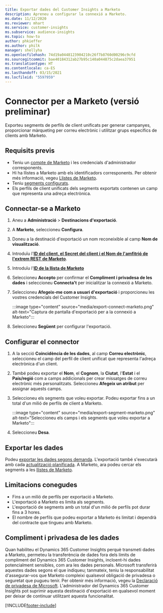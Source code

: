 ```yaml
---
title: Exportar dades del Customer Insights a Marketo
description: Apreneu a configurar la connexió a Marketo.
ms.date: 11/12/2020
ms.reviewer: mhart
ms.service: customer-insights
ms.subservice: audience-insights
ms.topic: how-to
author: phkieffer
ms.author: philk
manager: shellyha
ms.openlocfilehash: 74d19a0448123904210c26f7b8760d00296c9cfd
ms.sourcegitcommit: bae40184312ab27b95c140a044875c2daea37951
ms.translationtype: HT
ms.contentlocale: ca-ES
ms.lasthandoff: 03/15/2021
ms.locfileid: "5597959"
---
```

# <a name="connector-for-marketo-preview"></a>Connector per a Marketo (versió preliminar)

Exporteu segments de perfils de client unificats per generar campanyes, proporcionar màrqueting per correu electrònic i utilitzar grups específics de clients amb Marketo.

## <a name="prerequisites"></a>Requisits previs

-   Teniu un [compte de Marketo](https://login.marketo.com/) i les credencials d'administrador corresponents.
-   Hi ha llistes a Marketo amb els identificadors corresponents. Per obtenir més informació, vegeu [Llistes de Marketo](https://docs.marketo.com/display/public/DOCS/Understanding+Static+Lists).
-   Teniu [segments configurats](segments.md).
-   Els perfils de client unificats dels segments exportats contenen un camp que representa una adreça electrònica.

## <a name="connect-to-marketo"></a>Connectar-se a Marketo

1. Aneu a **Administració** > **Destinacions d'exportació**.

1. A **Marketo**, seleccioneu **Configura**.

1. Doneu a la destinació d'exportació un nom reconeixible al camp **Nom de visualització**.

1. Introduïu l'**[ID del client, el Secret del client i el Nom de l'amfitrió de l'extrem REST de Marketo](https://developers.marketo.com/rest-api/authentication/)**.

1. Introduïu l'**[ID de la llista de Marketo](https://docs.marketo.com/display/public/DOCS/Understanding+Static+Lists)** 

1. Seleccioneu **Accepto** per confirmar el **Compliment i privadesa de les dades** i seleccioneu **Connecta't** per inicialitzar la connexió a Marketo.

1. Seleccioneu **Afegeix-me com a usuari d'exportació** i proporcioneu les vostres credencials del Customer Insights.

   :::image type="content" source="media/export-connect-marketo.png" alt-text="Captura de pantalla d'exportació per a la connexió a Marketo":::

1. Seleccioneu **Següent** per configurar l'exportació.

## <a name="configure-the-connector"></a>Configurar el connector

1. A la secció **Coincidència de les dades**, al camp **Correu electrònic**, seleccioneu el camp del perfil de client unificat que representa l'adreça electrònica d'un client. 

1. També podeu exportar el **Nom**, el **Cognom**, la **Ciutat**, l'**Estat** i el **País/regió** com a camps addicionals per crear missatges de correu electrònic més personalitzats. Seleccioneu **Afegeix un atribut** per assignar aquests camps.

1. Seleccioneu els segments que voleu exportar. Podeu exportar fins a un total d'un milió de perfils de client a Marketo.

   :::image type="content" source="media/export-segment-marketo.png" alt-text="Seleccioneu els camps i els segments que voleu exportar a Marketo":::

1. Seleccioneu **Desa**.

## <a name="export-the-data"></a>Exportar les dades

Podeu [exportar les dades segons demanda](export-destinations.md). L'exportació també s'executarà amb cada [actualització planificada](system.md#schedule-tab). A Marketo, ara podeu cercar els segments a les [llistes de Marketo](ttps://docs.marketo.com/display/public/DOCS/Understanding+Static+Lists).

## <a name="known-limitations"></a>Limitacions conegudes

- Fins a un milió de perfils per exportació a Marketo.
- L'exportació a Marketo es limita als segments.
- L'exportació de segments amb un total d'un milió de perfils pot durar fins a 3 hores. 
- El nombre de perfils que podeu exportar a Marketo és limitat i dependrà del contracte que tingueu amb Marketo.

## <a name="data-privacy-and-compliance"></a>Compliment i privadesa de les dades

Quan habiliteu el Dynamics 365 Customer Insights perquè transmeti dades a Marketo, permeteu la transferència de dades fora dels límits de compliment del Dynamics 365 Customer Insights, incloent-hi dades potencialment sensibles, com ara les dades personals. Microsoft transferirà aquestes dades segons el que indiqueu; tanmateix, teniu la responsabilitat d'assegurar-vos que Marketo compleixi qualsevol obligació de privadesa o seguretat que pugueu tenir. Per obtenir més informació, vegeu la [Declaració de privadesa de Microsoft](https://go.microsoft.com/fwlink/?linkid=396732).
L'administrador del Dynamics 365 Customer Insights pot suprimir aquesta destinació d'exportació en qualsevol moment per deixar de continuar utilitzant aquesta funcionalitat.


[!INCLUDE[footer-include](../includes/footer-banner.md)]